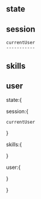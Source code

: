 
state
-----
  
  session
  -------
    
    currentUser
    -----------
  
  skills
  ------
  
  user
  ----
  
  
  
  
state:{
  
  
  session:{
    
    currentUser
  
  }
  
  skills:{
  
  
  
  }
  
  user:{
  
  
  
  }

}









